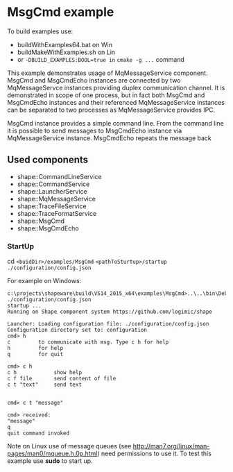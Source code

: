# MsgCmd example
To build examples use:
- buildWithExamples64.bat on Win
- buildMakeWithExamples.sh on Lin
- or `-DBUILD_EXAMPLES:BOOL=true in` `cmake -g ...` command

This example demonstrates usage of MqMessageService component. MsgCmd and MsgCmdEcho instances are connected by two MqMessageServce instances providing duplex communication channel. It is demonstrated in scope of one process, but in fact both MsgCmd and MsgCmdEcho instances and their referenced MqMessageService instances can be separated to two processes as MqMessageService provides IPC.

MsgCmd instance provides a simple command line. From the command line it is possible to send messages to MsgCmdEcho instance via MqMessageService instance. MsgCmdEcho repeats the message back


## Used components

- shape::CommandLineService
- shape::CommandService
- shape::LauncherService
- shape::MqMessageService
- shape::TraceFileService
- shape::TraceFormatService
- shape::MsgCmd
- shape::MsgCmdEcho

### StartUp

cd `<buidDir>/examples/MsgCmd`
`<pathToSturtup>/startup ./configuration/config.json`

For example on Windows:
```
c:\projects\shapeware\build\VS14_2015_x64\examples\MsgCmd>..\..\bin\Debug\startup ./configuration/config.json
startup ...
Running on Shape component system https://github.com/logimic/shape

Launcher: Loading configuration file: ./configuration/config.json
Configuration directory set to: configuration
cmd> h
c         to communicate with msg. Type c h for help
h         for help
q         for quit

cmd> c h
c h            show help
c f file       send content of file
c t "text"     send text


cmd> c t "message"

cmd> received:
"message"
q
quit command invoked
```

Note on Linux use of message queues (see http://man7.org/linux/man-pages/man0/mqueue.h.0p.html) need permissions to use it. To test this example use **sudo** to start up.
